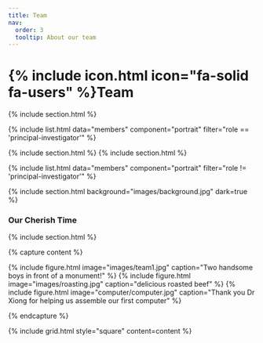 ```yaml
---
title: Team
nav:
  order: 3
  tooltip: About our team
---
```


# {% include icon.html icon="fa-solid fa-users" %}Team

{% include section.html %}

{% include list.html data="members" component="portrait" filter="role == 'principal-investigator'" %}

{% include section.html %}
{% include section.html %}

{% include list.html data="members" component="portrait" filter="role != 'principal-investigator'" %}

{% include section.html background="images/background.jpg" dark=true %}

### <div class="text-center">Our Cherish Time</div>

{% include section.html %}

{% capture content %}

{% include figure.html image="images/team1.jpg" caption="Two handsome boys in front of a monument!" %}
{% include figure.html image="images/roasting.jpg" caption="delicious roasted beef" %}
{% include figure.html image="computer/computer.jpg" caption="Thank you Dr Xiong for helping us assemble our first computer" %}

{% endcapture %}

{% include grid.html style="square" content=content %}









